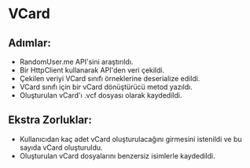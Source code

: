 # VCard
## Adımlar:

- RandomUser.me API'sini araştırıldı.
- Bir HttpClient kullanarak API'den veri çekildi.
- Çekilen veriyi VCard sınıfı örneklerine deserialize edildi.
- VCard sınıfı için bir vCard dönüştürücü metod yazıldı.
- Oluşturulan vCard'ı .vcf dosyası olarak kaydedildi.

## Ekstra Zorluklar:

- Kullanıcıdan kaç adet vCard oluşturulacağını girmesini istenildi ve bu sayıda vCard oluşturuldu.
- Oluşturulan vCard dosyalarını benzersiz isimlerle kaydedildi.
